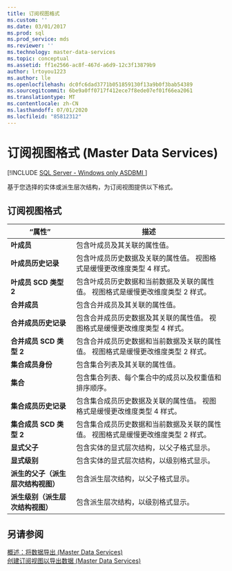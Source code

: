 ```yaml
---
title: 订阅视图格式
ms.custom: ''
ms.date: 03/01/2017
ms.prod: sql
ms.prod_service: mds
ms.reviewer: ''
ms.technology: master-data-services
ms.topic: conceptual
ms.assetid: ff1e2566-ac8f-467d-a6d9-12c3f13879b9
author: lrtoyou1223
ms.author: lle
ms.openlocfilehash: dc0fc6dad3771b051859130f13a9b0f3bab54389
ms.sourcegitcommit: 6be9a0ff0717f412ece7f8ede07ef01f66ea2061
ms.translationtype: MT
ms.contentlocale: zh-CN
ms.lasthandoff: 07/01/2020
ms.locfileid: "85812312"
---
```

# <a name="subscription-view-formats-master-data-services"></a>订阅视图格式 (Master Data Services)

[!INCLUDE [SQL Server - Windows only ASDBMI  ](../includes/applies-to-version/sql-windows-only-asdbmi.md)]

  基于您选择的实体或派生层次结构，为订阅视图提供以下格式。  
  
## <a name="subscription-view-formats"></a>订阅视图格式  
  
|“属性”|描述|  
|----------|-----------------|  
|**叶成员**|包含叶成员及其关联的属性值。|  
|**叶成员历史记录**|包含叶成员历史数据及关联的属性值。 视图格式是缓慢更改维度类型 4 样式。|  
|**叶成员 SCD 类型 2**|包含叶成员历史数据和当前数据及关联的属性值。 视图格式是缓慢更改维度类型 2 样式。|  
|**合并成员**|包含合并成员及其关联的属性值。|  
|**合并成员历史记录**|包含合并成员历史数据及其关联的属性值。 视图格式是缓慢更改维度类型 4 样式。|  
|**合并成员 SCD 类型 2**|包含合并成员历史数据和当前数据及关联的属性值。 视图格式是缓慢更改维度类型 2 样式。|  
|**集合成员身份**|包含集合列表及其关联的属性值。|  
|**集合**|包含集合列表、每个集合中的成员以及权重值和排序顺序。|  
|**集合成员历史记录**|包含集合成员历史数据及关联的属性值。 视图格式是缓慢更改维度类型 4 样式。|  
|**集合成员 SCD 类型 2**|包含集合成员历史数据和当前数据及关联的属性值。 视图格式是缓慢更改维度类型 2 样式。|  
|**显式父子**|包含实体的显式层次结构，以父子格式显示。|  
|**显式级别**|包含实体的显式层次结构，以级别格式显示。|  
|**派生的父子（派生层次结构视图）**|包含派生层次结构，以父子格式显示。|  
|**派生级别（派生层次结构视图）**|包含派生层次结构，以级别格式显示。|  
  
## <a name="see-also"></a>另请参阅  
 [概述：将数据导出 &#40;Master Data Services&#41;](../master-data-services/overview-exporting-data-master-data-services.md)   
 [创建订阅视图以导出数据 (Master Data Services)](../master-data-services/create-a-subscription-view-to-export-data-master-data-services.md)  
  
  
